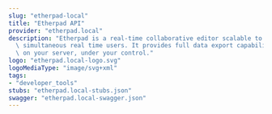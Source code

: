 ```yaml
---
slug: "etherpad-local"
title: "Etherpad API"
provider: "etherpad.local"
description: "Etherpad is a real-time collaborative editor scalable to thousands of\
  \ simultaneous real time users. It provides full data export capabilities, and runs\
  \ on your server, under your control."
logo: "etherpad.local-logo.svg"
logoMediaType: "image/svg+xml"
tags:
- "developer_tools"
stubs: "etherpad.local-stubs.json"
swagger: "etherpad.local-swagger.json"
---
```

